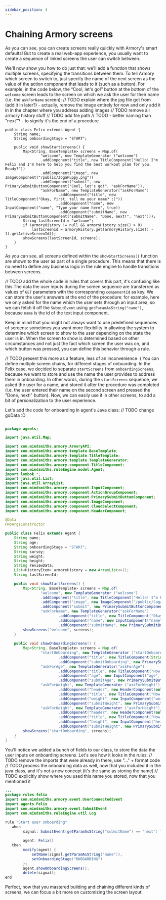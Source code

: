 ```yaml
---
sidebar_position: 4
---
```


# Chaining Armory screens

As you can see, you can create screens really quickly with Armory's smart defaults! 
But to create a real web-app experience, you usually want to create a sequence of linked screens the user can switch between.

We'll now show you how to do just that: we'll add a function that shows multiple screens, specifying the transitions between them. 
To tell Armory which screen to switch to, just specify the name of the next screen as the value of the action component that leads to it (such as a button). 
For example, in the code below, the “Cool, let's go!” button at the bottom of the `welcome` screen leads to the screen on 
which we ask the user for their name (i.e. the `askForName` screen):
// TODO explain where the jpg file got from (add it in later?) - actually, remove the image entirely for now and only add it in in the chapter where you address adding images 
// TODO remove all armory history stuff
// TODO add file path
// TODO - better naming than "next"? - to signify it's the end of a procedure
```
public class Felix extends Agent {
    String name;
    String onboardingStage = "START";

    public void showStartScreens() {
        Map<String, BaseTemplate> screens = Map.of(
                "welcome", new TemplateGenerator ("welcome")      
                .addComponent("title", new TitleComponent("Hello! I'm Felix and I'm here to help you find the best workout plan for you. Ready?"))
                .addComponent("image", new ImageComponent("/public/JogaPuppy.png"))  
                .addComponent("submit", new PrimarySubmitButtonComponent("Cool, let's go!", "askForName")),
                "askForName", new TemplateGenerator("askForName")
                        .addComponent("title", new TitleComponent("Okay, first, tell me your name? :)"))
                        .addComponent("name", new InputComponent("name", "Type your name here", true))
                        .addComponent("submitName", new PrimarySubmitButtonComponent("submitName", "Done, next!", "next")));
        String lastScreenId = "welcome";
        if (armoryHistory != null && armoryHistory.size() > 0)
            lastScreenId = armoryHistory.get(armoryHistory.size() - 1).getActiveScreenId();
        showScreens(lastScreenId, screens);
    }
}
```
As you can see, all screens defined within the `showStartScreens()` function are shown to the user as part of a single procedure. This means that there is no need to define any business logic in the rule engine to handle transitions between screens.

// TODO add the whole code in rules that covers this part, it's confusing like this
The data the user inputs during the screen sequence are transferred as values of `GET` parameters with the corresponding `componentId` as key.
We can store the user's answers at the end of the procedure: for example, here we only asked for the name which the user sets through an input area, so we can fetch it off the `SubmitEvent` using `getParamAsString("name")`, because `name` is the id of the text input component.

Keep in mind that you might not always want to use predefined sequences of screens: sometimes you want more flexibility in allowing the system to determine which screen to show to the user depending on the state the user is in. When the screen to show is determined based on other circumstances and not just the fact which screen the user was on, and which button was pressed, you can define this behavior through a rule.


// TODO present this more as a feature, less of an inconvenience :)
You can define multiple screen chains, for different stages of onboarding. In the Felix case, we decided to separate `startScreens` from `onboardingScreens`, because we want to store and use the name the user provides to address them in onboarding.
In other words, during the `startScreens` sequence, we asked the user for a name, and stored it after the procedure was completed (i.e. the user entered their name on the second screen and pressed the "Done, next!" button). 
Now, we can easily use it in other screens, to add a bit of personalization to the user experience.

Let's add the code for onboarding in agent's Java class:
// TODO change goData :D
```java title="java/agents/Felix.java"

package agents;

import java.util.Map;

import com.mindsmiths.armory.ArmoryAPI;
import com.mindsmiths.armory.template.BaseTemplate;
import com.mindsmiths.armory.template.TitleTemplate;
import com.mindsmiths.armory.template.TemplateGenerator;
import com.mindsmiths.armory.component.TitleComponent;
import com.mindsmiths.ruleEngine.model.Agent;
import lombok.*;
import java.util.List;
import java.util.ArrayList;
import com.mindsmiths.armory.component.InputComponent;
import com.mindsmiths.armory.component.ActionGroupComponent;
import com.mindsmiths.armory.component.PrimarySubmitButtonComponent;
import com.mindsmiths.armory.component.ImageComponent;
import com.mindsmiths.armory.component.CloudSelectComponent;
import com.mindsmiths.armory.component.HeaderComponent;

@Data
@NoArgsConstructor

public class Felix extends Agent {
    String name;
    String age;
    String onboardingStage = "START";
    String survey;
    String weight;
    String height;
    String reviewData;
    List<HistoryItem> armoryHistory = new ArrayList<>();
    String lastScreenId;

    public void showStartScreens() {
        Map<String, BaseTemplate> screens = Map.of(
                "welcome", new TemplateGenerator ("welcome")      
                .addComponent("title", new TitleComponent("Hello! I’m Felix and I’m here to help you find the best workout plan for you. Ready?"))
                .addComponent("image", new ImageComponent("/public/JogaPuppy.png"))  
                .addComponent("submit", new PrimarySubmitButtonComponent("Cool, let's go!", "askForName")),
                "askForName", new TemplateGenerator("askForName")
                        .addComponent("title", new TitleComponent("Okay, first, tell me your name? :)"))
                        .addComponent("name", new InputComponent("name", "Type your name here", true))
                        .addComponent("submitName", new PrimarySubmitButtonComponent("submitName", "Done, next!", "next")));
        showScreens("welcome", screens);
    }
    
    public void showOnboardingScreens() {
        Map<String, BaseTemplate> screens = Map.of(
                "startOnboarding", new TemplateGenerator ("startOnboarding")
                        .addComponent("title", new TitleComponent(String.format("Nice to meet you %s ! Now, to make the best workout plan only for you, I have a few questions, ready?", name)))
                        .addComponent("submitOnboarding", new PrimarySubmitButtonComponent("submitOnboarding", "Let's go!", "askForAge")),
                "askForAge", new TemplateGenerator("askForAge")      
                        .addComponent("title", new TitleComponent("How old are you?"))
                        .addComponent("age", new InputComponent("age", "Choose the age you would like to be", "age", true))
                        .addComponent("submitAge", new PrimarySubmitButtonComponent("submitAge", "Next", "askForWeight")),
                "askForWeight", new TemplateGenerator ("askForWeight")
                        .addComponent("header", new HeaderComponent(null, true))
                        .addComponent("title", new TitleComponent("How much do you weigh in kilograms?"))
                        .addComponent("weight", new InputComponent("weight", "Type your weight here", true))
                        .addComponent("submitWeight", new PrimarySubmitButtonComponent("submitWeight", "Next!", "askForHeight")),
                "askForHeight", new TemplateGenerator ("askForHeight")
                        .addComponent("header", new HeaderComponent(null, true))        
                        .addComponent("title", new TitleComponent("How tall are you in cm?"))
                        .addComponent("height", new InputComponent("height", "Type your height here", true))
                        .addComponent("submitHeight", new PrimarySubmitButtonComponent("submitHeight", "Next!", "goData")));
        showScreens("startOnboarding", screens);
    }
}
```

You'll notice we added a bunch of fields to our class, to store the data the user inputs on onboarding screens. Let's see how it looks in the rules:
// TODO remove the imports that were already in there, use "..." + format code
// TODO process the onboarding data as well, now that you included it in the java class, and it's not a new concept (it's the same as storing the name)
// TODO explicitly show where you used this name you stored, now that you mentioned it
```java title="rules/felix/Felix.drl"
...
package rules.felix
import com.mindsmiths.armory.event.UserConnectedEvent
import agents.Felix
import com.mindsmiths.armory.event.SubmitEvent
import com.mindsmiths.ruleEngine.util.Log 

rule "Start user onboarding"
   when
        signal: SubmitEvent(getParamAsString("submitName") == "next") from entry-point "signals"
        
        agent: Felix()
   then
        modify(agent) {
            setName(signal.getParamAsString("name")),
            setOnboardingStage("ONBOARDING")
        };
        agent.showOnboardingScreens();
        delete(signal);
end
```

Perfect, now that you mastered building and chaining different kinds of screens, we can focus a bit more on customizing the screen layout.